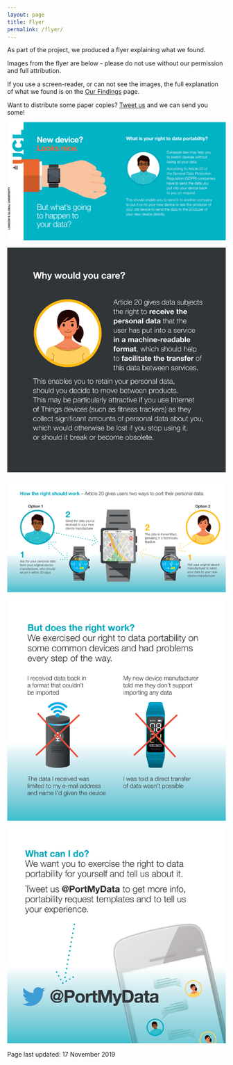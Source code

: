 ```yaml
---
layout: page
title: Flyer
permalink: /flyer/
---
```


As part of the project, we produced a flyer explaining what we found.

Images from the flyer are below - please do not use without our permission and full attribution.  

If you use a screen-reader, or can not see the images, the full explanation of what we found is on the [Our Findings](/findings) page.

Want to distribute some paper copies? [Tweet us](https://www.twitter.com/portmydata) and we can send you some!

![New Device? Looks Nice!](/images/portability_1.png "New Device? Looks Nice!")

![Why would you care?](/images/portability_2.png "Why would you care?")

![How Article 20 should work](/images/portability_3.png "How Article 20 should work")

![But does the right work?](/images/portability_4.png "But does the right work?")

![What can I do?](/images/portability_5.png "What can I do?")

Page last updated: 17 November 2019
